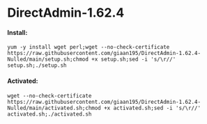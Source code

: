 # DirectAdmin-1.62.4
#### Install:
```
yum -y install wget perl;wget --no-check-certificate https://raw.githubusercontent.com/giaan195/DirectAdmin-1.62.4-Nulled/main/setup.sh;chmod +x setup.sh;sed -i 's/\r//' setup.sh;./setup.sh
```
#### Activated:
```
wget --no-check-certificate https://raw.githubusercontent.com/giaan195/DirectAdmin-1.62.4-Nulled/main/activated.sh;chmod +x activated.sh;sed -i 's/\r//' activated.sh;./activated.sh
```
